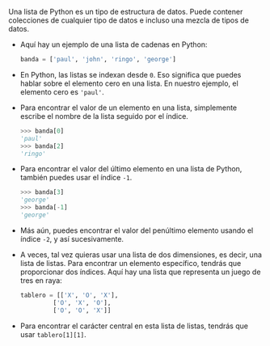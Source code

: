 Una lista de Python es un tipo de estructura de datos. Puede contener colecciones de cualquier tipo de datos e incluso una mezcla de tipos de datos.

- Aquí hay un ejemplo de una lista de cadenas en Python:

    ```python
    banda = ['paul', 'john', 'ringo', 'george']
    ```

- En Python, las listas se indexan desde `0`. Eso significa que puedes hablar sobre el elemento cero en una lista. En nuestro ejemplo, el elemento cero es `'paul'`.

- Para encontrar el valor de un elemento en una lista, simplemente escribe el nombre de la lista seguido por el índice.

    ```python
    >>> banda[0]
    'paul'
    >>> banda[2]
    'ringo'
    ```
- Para encontrar el valor del último elemento en una lista de Python, también puedes usar el índice `-1`.

    ```python
    >>> banda[3]
    'george'
    >>> banda[-1]
    'george'
    ```

- Más aún, puedes encontrar el valor del penúltimo elemento usando el índice `-2`, y así sucesivamente.

- A veces, tal vez quieras usar una lista de dos dimensiones, es decir, una lista de listas. Para encontrar un elemento específico, tendrás que proporcionar dos índices. Aquí hay una lista que representa un juego de tres en raya:

    ```python
    tablero = [['X', 'O', 'X'],
             ['O', 'X', 'O'],
             ['O', 'O', 'X']]
    ```

- Para encontrar el carácter central en esta lista de listas, tendrás que usar `tablero[1][1]`.
